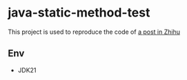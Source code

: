 # java-static-method-test

This project is used to reproduce the code of [a post in Zhihu](https://www.zhihu.com/question/36615154/answer/4243741816)

## Env

* JDK21
